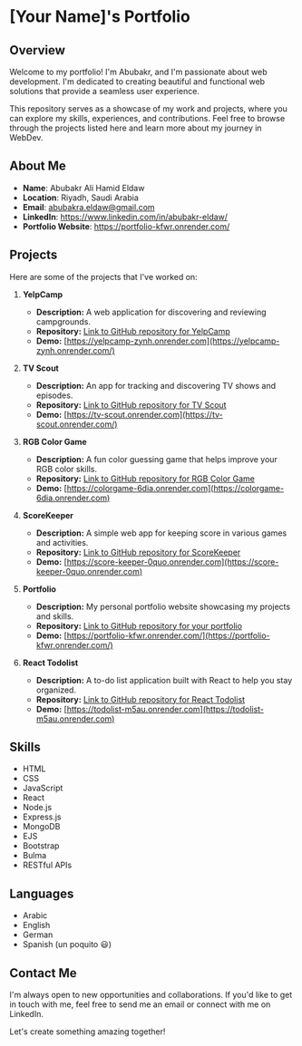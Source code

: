 # [Your Name]'s Portfolio

## Overview

Welcome to my portfolio! I'm Abubakr, and I'm passionate about web development. I'm dedicated to creating beautiful and functional web solutions that provide a seamless user experience.

This repository serves as a showcase of my work and projects, where you can explore my skills, experiences, and contributions. Feel free to browse through the projects listed here and learn more about my journey in WebDev.

## About Me

- **Name**: Abubakr Ali Hamid Eldaw
- **Location**: Riyadh, Saudi Arabia
- **Email**: abubakra.eldaw@gmail.com
- **LinkedIn**: https://www.linkedin.com/in/abubakr-eldaw/
- **Portfolio Website**: https://portfolio-kfwr.onrender.com/

## Projects

Here are some of the projects that I've worked on:

1. **YelpCamp**
   - **Description:** A web application for discovering and reviewing campgrounds.
   - **Repository:** [Link to GitHub repository for YelpCamp](https://github.com/AbubakrAliFOX/YelpCamp)
   - **Demo:** [https://yelpcamp-zynh.onrender.com](https://yelpcamp-zynh.onrender.com/)

2. **TV Scout**
   - **Description:** An app for tracking and discovering TV shows and episodes.
   - **Repository:** [Link to GitHub repository for TV Scout](https://github.com/AbubakrAliFOX/TV-Scout)
   - **Demo:** [https://tv-scout.onrender.com](https://tv-scout.onrender.com/)

3. **RGB Color Game**
   - **Description:** A fun color guessing game that helps improve your RGB color skills.
   - **Repository:** [Link to GitHub repository for RGB Color Game](https://github.com/AbubakrAliFOX/ColorsGame)
   - **Demo:** [https://colorgame-6dia.onrender.com](https://colorgame-6dia.onrender.com)

4. **ScoreKeeper**
   - **Description:** A simple web app for keeping score in various games and activities.
   - **Repository:** [Link to GitHub repository for ScoreKeeper](https://github.com/AbubakrAliFOX/Score-Keeper)
   - **Demo:** [https://score-keeper-0quo.onrender.com](https://score-keeper-0quo.onrender.com)

5. **Portfolio**
   - **Description:** My personal portfolio website showcasing my projects and skills.
   - **Repository:** [Link to GitHub repository for your portfolio](https://github.com/AbubakrAliFOX/Portfolio)
   - **Demo:** [https://portfolio-kfwr.onrender.com/](https://portfolio-kfwr.onrender.com/)

6. **React Todolist**
   - **Description:** A to-do list application built with React to help you stay organized.
   - **Repository:** [Link to GitHub repository for React Todolist](https://github.com/AbubakrAliFOX/React-Todo-List-)
   - **Demo:** [https://todolist-m5au.onrender.com](https://todolist-m5au.onrender.com)


## Skills

- HTML
- CSS
- JavaScript
- React
- Node.js
- Express.js
- MongoDB
- EJS
- Bootstrap
- Bulma
- RESTful APIs


## Languages
- Arabic
- English
- German
- Spanish (un poquito :smiley:)

## Contact Me

I'm always open to new opportunities and collaborations. If you'd like to get in touch with me, feel free to send me an email or connect with me on LinkedIn.

Let's create something amazing together!

